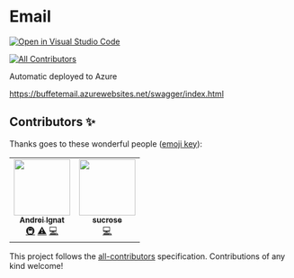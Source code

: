 # Email
[![Open in Visual Studio Code](https://open.vscode.dev/badges/open-in-vscode.svg)](https://open.vscode.dev/microservicesBuffet/Email/)

<!-- ALL-CONTRIBUTORS-BADGE:START - Do not remove or modify this section -->
[![All Contributors](https://img.shields.io/badge/all_contributors-2-orange.svg?style=flat-square)](#contributors-)
<!-- ALL-CONTRIBUTORS-BADGE:END -->

Automatic deployed to Azure 

https://buffetemail.azurewebsites.net/swagger/index.html
## Contributors ✨

Thanks goes to these wonderful people ([emoji key](https://allcontributors.org/docs/en/emoji-key)):

<!-- ALL-CONTRIBUTORS-LIST:START - Do not remove or modify this section -->
<!-- prettier-ignore-start -->
<!-- markdownlint-disable -->
<table>
  <tr>
    <td align="center"><a href="http://msprogrammer.serviciipeweb.ro/"><img src="https://avatars.githubusercontent.com/u/153982?v=4?s=100" width="100px;" alt=""/><br /><sub><b>Andrei Ignat</b></sub></a><br /><a href="#infra-ignatandrei" title="Infrastructure (Hosting, Build-Tools, etc)">🚇</a> <a href="https://github.com/MicroservicesBuffet/Email/commits?author=ignatandrei" title="Tests">⚠️</a> <a href="https://github.com/MicroservicesBuffet/Email/commits?author=ignatandrei" title="Code">💻</a></td>
    <td align="center"><a href="https://github.com/sucrose0413"><img src="https://avatars.githubusercontent.com/u/87175933?v=4?s=100" width="100px;" alt=""/><br /><sub><b>sucrose</b></sub></a><br /><a href="https://github.com/MicroservicesBuffet/Email/commits?author=sucrose0413" title="Code">💻</a></td>
  </tr>
</table>

<!-- markdownlint-restore -->
<!-- prettier-ignore-end -->

<!-- ALL-CONTRIBUTORS-LIST:END -->

This project follows the [all-contributors](https://github.com/all-contributors/all-contributors) specification. Contributions of any kind welcome!